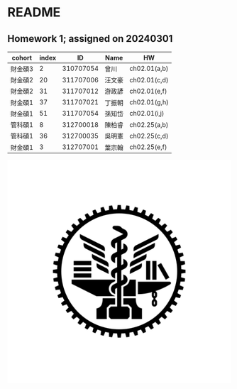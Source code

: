 # README


## Homework 1; assigned on 20240301

| cohort | index | ID       | Name | HW          |
|--------|-------|----------|------|-------------|
| 財金碩3 | 2     | 310707054 | 曾川  | ch02.01(a,b) |
| 財金碩2 | 20    | 311707006 | 汪文豪 |ch02.01(c,d) |
| 財金碩2 | 31    | 311707012 | 游政諺| ch02.01(e,f) |
| 財金碩1 | 37    | 311707021 | 丁振朝| ch02.01(g,h)   |
| 財金碩1 | 51    | 311707054 | 孫知岱 | ch02.01(i,j)  |
| 管科碩1 | 8     | 312700018 | 陳柏睿 | ch02.25(a,b)   |
| 管科碩1 | 36    | 312700035 | 吳明憲 | ch02.25(c,d) |
| 財金碩1 | 3     | 312707001 | 葉宗翰 |ch02.25(e,f)  |



<img title="a title" alt="Alt text" src="./20230427_NYCU logo.png">
